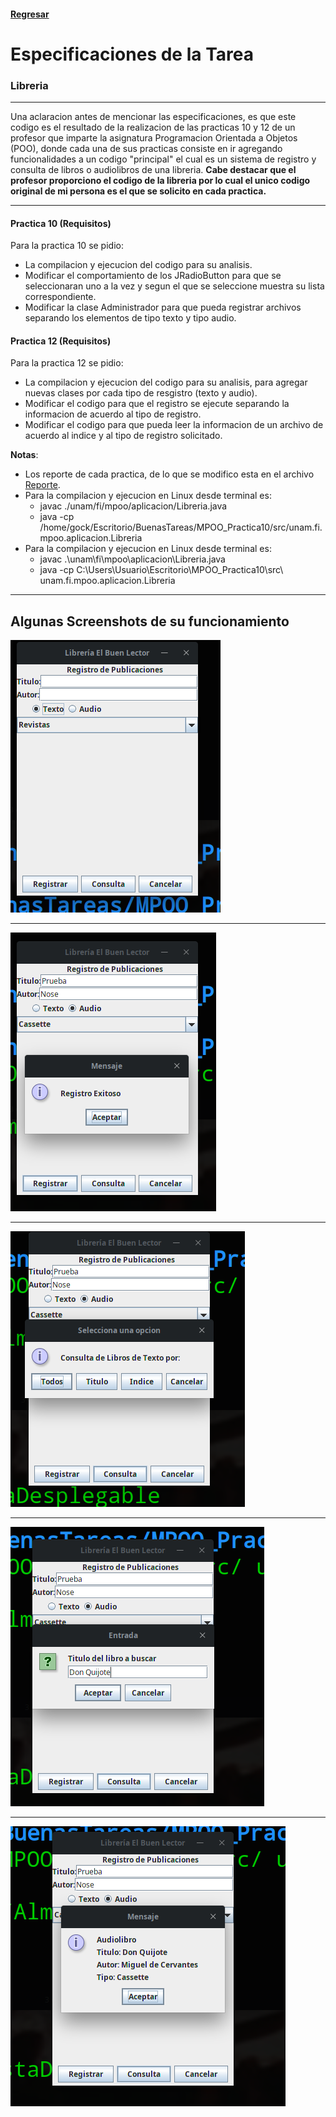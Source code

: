 #### [Regresar](../../README.md)
# Especificaciones de la Tarea
### Libreria
---
Una aclaracion antes de mencionar las especificaciones, es que este codigo es el resultado de la realizacion de las practicas 10 y 12 de un profesor que imparte la asignatura Programacion Orientada a Objetos (POO), donde cada una de sus practicas consiste en ir agregando funcionalidades a un codigo "principal" el cual es un sistema de registro y consulta de libros o audiolibros de una libreria.
**Cabe destacar que el profesor proporciono el codigo de la libreria por lo cual el unico codigo original de mi persona es el que se solicito en cada practica.**

---
#### Practica 10 (Requisitos)
Para la practica 10 se pidio:

- La compilacion y ejecucion del codigo para su analisis.
- Modificar el comportamiento de los JRadioButton para que se seleccionaran uno a la vez y segun el que se seleccione muestra su lista correspondiente.
- Modificar la clase Administrador para que pueda registrar archivos separando los elementos de tipo texto y tipo audio. 

#### Practica 12 (Requisitos)
Para la practica 12 se pidio:

- La compilacion y ejecucion del codigo para su analisis, para agregar nuevas clases por cada tipo de resgistro (texto y audio).
- Modificar el codigo para que el registro se ejecute separando la informacion de acuerdo al tipo de registro.
- Modificar el codigo para que pueda leer la informacion de un archivo de acuerdo al indice y al tipo de registro solicitado.

**Notas**:

- Los reporte de cada practica, de lo que se modifico esta en el archivo [Reporte](Reporte.md).
- Para la compilacion y ejecucion en Linux desde terminal es:
    + javac ./unam/fi/mpoo/aplicacion/Libreria.java 
    + java -cp /home/gock/Escritorio/BuenasTareas/MPOO_Practica10/src/unam.fi.mpoo.aplicacion.Libreria
- Para la compilacion y ejecucion en Linux desde terminal es:
    + javac .\unam\fi\mpoo\aplicacion\Libreria.java
    + java -cp C:\Users\Usuario\Escritorio\MPOO_Practica10\src\ unam.fi.mpoo.aplicacion.Libreria
---
## Algunas Screenshots de su funcionamiento
![S3](Screenshots/3.png)

---
![S4](Screenshots/4.png)

---
![S6](Screenshots/6.png)

---
![S8](Screenshots/8.png)

---
![S9](Screenshots/9.png)